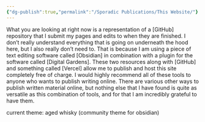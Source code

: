 ```yaml
---
{"dg-publish":true,"permalink":"/Sporadic Publications/This Website/"}
---
```




What you are looking at right now is a representation of a [GitHub] repository that I submit my pages and edits to when they are finished.
I don’t really understand everything that is going on underneath the hood here, but I also really don’t need to. That is because I am using a piece of text editing software called [Obsidian] in combination with a plugin for the software called [Digital Gardens]. These two resources along with [GitHub] and something called [Vercel] allow me to publish and host this site completely free of charge. I would highly recommend all of these tools to anyone who wants to publish writing online.
There are various other ways to publish written material online, but nothing else that I have found is quite as versatile as this combination of tools, and for that I am incredibly grateful to have them.

current theme: aged whisky (community theme for obsidian)


